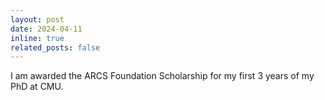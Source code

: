 ```yaml
---
layout: post
date: 2024-04-11
inline: true
related_posts: false
---
```


I am awarded the ARCS Foundation Scholarship for my first 3 years of my PhD at CMU. 
